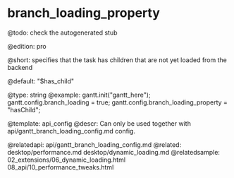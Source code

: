 branch_loading_property
=============

@todo:
	check the autogenerated stub

@edition: pro

@short:
	specifies that the task has children that are not yet loaded from the backend

@default: "$has_child"

@type: string
@example:
gantt.init("gantt_here");
gantt.config.branch_loading = true;
gantt.config.branch_loading_property = "hasChild";

@template:	api_config
@descr:
Can only be used together with api/gantt_branch_loading_config.md config.


@relatedapi:
	api/gantt_branch_loading_config.md
@related:
	desktop/performance.md
	desktop/dynamic_loading.md
@relatedsample:
	02_extensions/06_dynamic_loading.html
	08_api/10_performance_tweaks.html	
